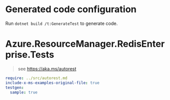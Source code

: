 # Generated code configuration

Run `dotnet build /t:GenerateTest` to generate code.

# Azure.ResourceManager.RedisEnterprise.Tests

> see https://aka.ms/autorest
``` yaml
require: ../src/autorest.md
include-x-ms-examples-original-file: true
testgen:
  sample: true
```